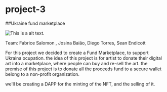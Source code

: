 # project-3
##Ukraine fund marketplace

![This is a alt text.](https://icds.ee/wp-content/uploads/2022/03/Artboard-31200-1.png)

Team: Fabrice Salomon , Josina Baião, Diego Torres, Sean Endicott

For this project we decided to create a Fund Marketplace, to support Ukraina ocupation.
the idea of this project is for artist to donate their digital art into a marketplace, where people can buy and re-sell the art.
the premise of this project is to donate all the proceeds fund to a secure wallet belong to a non-profit organization.

we'll be creating a DAPP for the minting of the NFT, and the selling of it.
